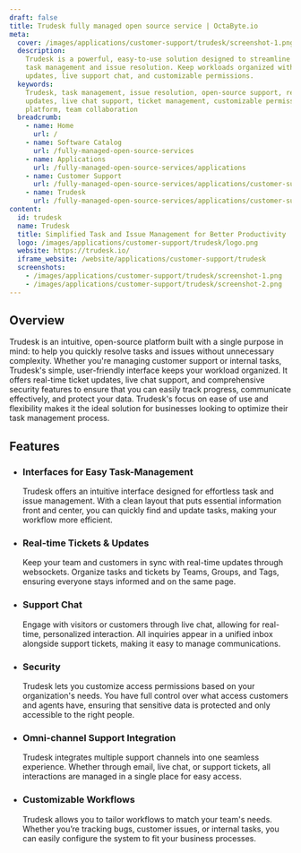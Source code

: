 ```yaml
---
draft: false
title: Trudesk fully managed open source service | OctaByte.io
meta:
  cover: /images/applications/customer-support/trudesk/screenshot-1.png
  description:
    Trudesk is a powerful, easy-to-use solution designed to streamline
    task management and issue resolution. Keep workloads organized with real-time
    updates, live support chat, and customizable permissions.
  keywords:
    Trudesk, task management, issue resolution, open-source support, real-time
    updates, live chat support, ticket management, customizable permissions, support
    platform, team collaboration
  breadcrumb:
    - name: Home
      url: /
    - name: Software Catalog
      url: /fully-managed-open-source-services
    - name: Applications
      url: /fully-managed-open-source-services/applications
    - name: Customer Support
      url: /fully-managed-open-source-services/applications/customer-support
    - name: Trudesk
      url: /fully-managed-open-source-services/applications/customer-support/trudesk
content:
  id: trudesk
  name: Trudesk
  title: Simplified Task and Issue Management for Better Productivity
  logo: /images/applications/customer-support/trudesk/logo.png
  website: https://trudesk.io/
  iframe_website: /website/applications/customer-support/trudesk
  screenshots:
    - /images/applications/customer-support/trudesk/screenshot-1.png
    - /images/applications/customer-support/trudesk/screenshot-2.png
---
```


## Overview

Trudesk is an intuitive, open-source platform built with a single purpose in mind: to help you quickly resolve tasks and issues without unnecessary complexity. Whether you're managing customer support or internal tasks, Trudesk's simple, user-friendly interface keeps your workload organized. It offers real-time ticket updates, live chat support, and comprehensive security features to ensure that you can easily track progress, communicate effectively, and protect your data. Trudesk's focus on ease of use and flexibility makes it the ideal solution for businesses looking to optimize their task management process.

## Features

- ### Interfaces for Easy Task-Management

  Trudesk offers an intuitive interface designed for effortless task and issue management. With a clean layout that puts essential information front and center, you can quickly find and update tasks, making your workflow more efficient.

- ### Real-time Tickets & Updates

  Keep your team and customers in sync with real-time updates through websockets. Organize tasks and tickets by Teams, Groups, and Tags, ensuring everyone stays informed and on the same page.

- ### Support Chat

  Engage with visitors or customers through live chat, allowing for real-time, personalized interaction. All inquiries appear in a unified inbox alongside support tickets, making it easy to manage communications.

- ### Security

  Trudesk lets you customize access permissions based on your organization's needs. You have full control over what access customers and agents have, ensuring that sensitive data is protected and only accessible to the right people.

- ### Omni-channel Support Integration

  Trudesk integrates multiple support channels into one seamless experience. Whether through email, live chat, or support tickets, all interactions are managed in a single place for easy access.

- ### Customizable Workflows

  Trudesk allows you to tailor workflows to match your team's needs. Whether you’re tracking bugs, customer issues, or internal tasks, you can easily configure the system to fit your business processes.
